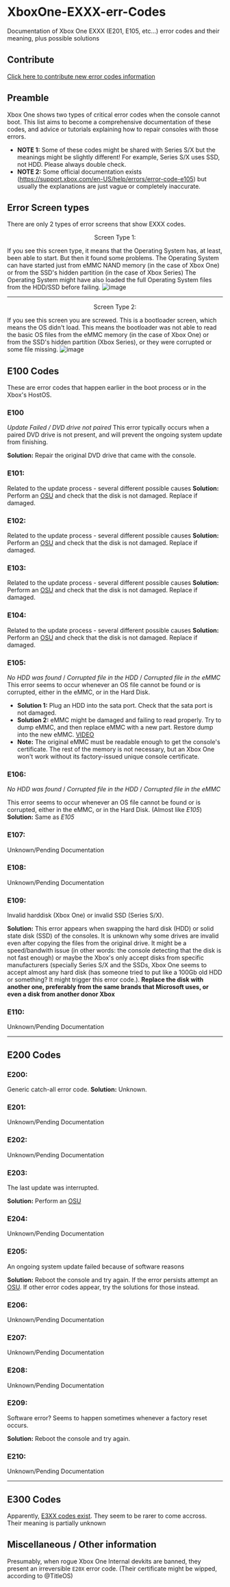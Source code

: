 # XboxOne-EXXX-err-Codes
Documentation of Xbox One EXXX (E201, E105, etc...) error codes and their meaning, plus possible solutions

## Contribute
[Click here to contribute new error codes information](https://github.com/TorusHyperV/XboxOne-E-err-Codes/issues/new)

## Preamble
Xbox One shows two types of critical error codes when the console cannot boot. This list aims to become a comprehensive documentation of these codes, and advice or tutorials explaining how to repair consoles with those errors. 
* **NOTE 1:** Some of these codes might be shared with Series S/X but the meanings might be slightly different! For example, Series S/X uses SSD, not HDD. Please always double check.
* **NOTE 2:** Some official documentation exists (https://support.xbox.com/en-US/help/errors/error-code-e105) but usually the explanations are just vague or completely inaccurate. 

## Error Screen types
There are only 2 types of error screens that show EXXX codes.

<p align="center">
Screen Type 1:
</p>

If you see this screen type, it means that the Operating System has, at least, been able to start. But then it found some problems.
The Operating System can have started just from eMMC NAND memory (in the case of Xbox One) or from the SSD's hidden partition (in the case of Xbox Series)
The Operating System might have also loaded the full Operating System files from the HDD/SSD before failing.
![image](https://github.com/TorusHyperV/XboxOne-E-err-Codes/assets/100166926/5d67c9db-cf28-42af-95d9-0c7ad63fff18)

---

<p align="center">
Screen Type 2:
</p>

If you see this screen you are screwed. This is a bootloader screen, which means the OS didn't load. This means the bootloader was not able to read the basic OS files from the eMMC memory (in the case of Xbox One) or from the SSD's hidden partition (Xbox Series), or they were corrupted or some file missing.
![image](https://github.com/TorusHyperV/XboxOne-E-err-Codes/assets/100166926/b4b2684b-9c0f-4df0-b4d3-9fdb81fa34fb)

## E100 Codes
These are error codes that happen earlier in the boot process or in the Xbox's HostOS.

### E100
_Update Failed / DVD drive not paired_
This error typically occurs when a paired DVD drive is not present, and will prevent the ongoing system update from finishing.

**Solution:** Repair the original DVD drive that came with the console.

### E101:
Related to the update process - several different possible causes
**Solution:** Perform an [OSU](https://support.xbox.com/en-US/help/hardware-network/console/offline-system-update) and check that the disk is not damaged. Replace if damaged.

### E102:
Related to the update process - several different possible causes
**Solution:** Perform an [OSU](https://support.xbox.com/en-US/help/hardware-network/console/offline-system-update) and check that the disk is not damaged. Replace if damaged.

### E103:
Related to the update process - several different possible causes
**Solution:** Perform an [OSU](https://support.xbox.com/en-US/help/hardware-network/console/offline-system-update) and check that the disk is not damaged. Replace if damaged.

### E104:
Related to the update process - several different possible causes
**Solution:** Perform an [OSU](https://support.xbox.com/en-US/help/hardware-network/console/offline-system-update) and check that the disk is not damaged. Replace if damaged.

### E105:
_No HDD was found_ / _Corrupted file in the HDD_ / _Corrupted file in the eMMC_
This error seems to occur whenever an OS file cannot be found or is corrupted, either in the eMMC, or in the Hard Disk.

* **Solution 1:** Plug an HDD into the sata port. Check that the sata port is not damaged.
* **Solution 2:** eMMC might be damaged and failing to read properly. Try to dump eMMC, and then replace eMMC with a new part. Restore dump into the new eMMC. [VIDEO](https://www.youtube.com/watch?v=XJVitvPhe_M)
* **Note:** The original eMMC must be readable enough to get the console's certificate. The rest of the memory is not necessary, but an Xbox One won't work without its factory-issued unique console certificate.

### E106:
_No HDD was found_ / _Corrupted file in the HDD_ / _Corrupted file in the eMMC_

This error seems to occur whenever an OS file cannot be found or is corrupted, either in the eMMC, or in the Hard Disk. (Almost like _E105_)
**Solution:** Same as _E105_

### E107:
Unknown/Pending Documentation

### E108:
Unknown/Pending Documentation

### E109:
Invalid harddisk (Xbox One) or invalid SSD (Series S/X).

**Solution:** This error appears when swapping the hard disk (HDD) or solid state disk (SSD) of the consoles. It is unknown why some drives are invalid even after copying the files from the original drive. It might be a speed/bandwith issue (in other words: the console detecting that the disk is not fast enough) or maybe the Xbox's only accept disks from specific manufacturers (specially Series S/X and the SSDs, Xbox One seems to accept almost any hard disk (has someone tried to put like a 100Gb old HDD or something? It might trigger this error code.). **Replace the disk with another one, preferably from the same brands that Microsoft uses, or even a disk from another donor Xbox**

### E110:
Unknown/Pending Documentation

---

## E200 Codes

### E200:
Generic catch-all error code.
**Solution:** Unknown.

### E201:
Unknown/Pending Documentation

### E202:
Unknown/Pending Documentation

### E203:
The last update was interrupted.

**Solution:** Perform an [OSU](https://support.xbox.com/en-US/help/hardware-network/console/offline-system-update)

### E204:
Unknown/Pending Documentation

### E205:
An ongoing system update failed because of software reasons

**Solution:** Reboot the console and try again. If the error persists attempt an [OSU](https://support.xbox.com/en-US/help/hardware-network/console/offline-system-update). If other error codes appear, try the solutions for those instead.

### E206:
Unknown/Pending Documentation

### E207:
Unknown/Pending Documentation

### E208: 
Unknown/Pending Documentation

### E209:
Software error? Seems to happen sometimes whenever a factory reset occurs.

**Solution:** Reboot the console and try again.

### E210: 
Unknown/Pending Documentation

---

## E300 Codes
Apparently, [E3XX codes exist](https://answers.microsoft.com/en-us/xbox/forum/all/error-code-e302/a0750089-2c16-402a-8101-1feab59671ad). They seem to be rarer to come accross. Their meaning is partially unknown


## Miscellaneous / Other information
Presumably, when rogue Xbox One Internal devkits are banned, they present an irreversible `E20X` error code. (Their certificate might be wipped, according to @TitleOS)
